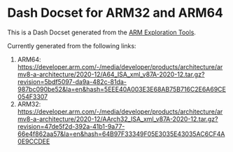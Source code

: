 # Dash Docset for ARM32 and ARM64

This is a Dash Docset generated from the
[ARM Exploration Tools][arm-exploration-tools].

Currently generated from the following links:
1. ARM64: https://developer.arm.com/-/media/developer/products/architecture/armv8-a-architecture/2020-12/A64_ISA_xml_v87A-2020-12.tar.gz?revision=5bdf5097-da9a-482c-81da-987bc090be52&la=en&hash=5EEE40A003E3E68AB75B716C2E6A69CE054F3307
2. ARM32: https://developer.arm.com/-/media/developer/products/architecture/armv8-a-architecture/2020-12/AArch32_ISA_xml_v87A-2020-12.tar.gz?revision=47de5f2d-392a-41b1-9a77-66e4f862aa57&la=en&hash=64B97F33349F05E3035E43035AC6CF4A0E9CCDEE

[arm-exploration-tools]: https://developer.arm.com/architectures/cpu-architecture/a-profile/exploration-tools
